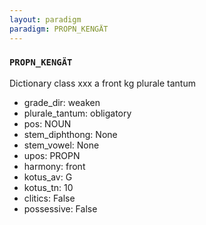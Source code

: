 ```yaml
---
layout: paradigm
paradigm: PROPN_KENGÄT
---
```

### ` PROPN_KENGÄT `

Dictionary class xxx a front kg plurale tantum
* grade_dir: weaken
* plurale_tantum: obligatory
* pos: NOUN
* stem_diphthong: None
* stem_vowel: None
* upos: PROPN
* harmony: front
* kotus_av: G
* kotus_tn: 10
* clitics: False
* possessive: False

